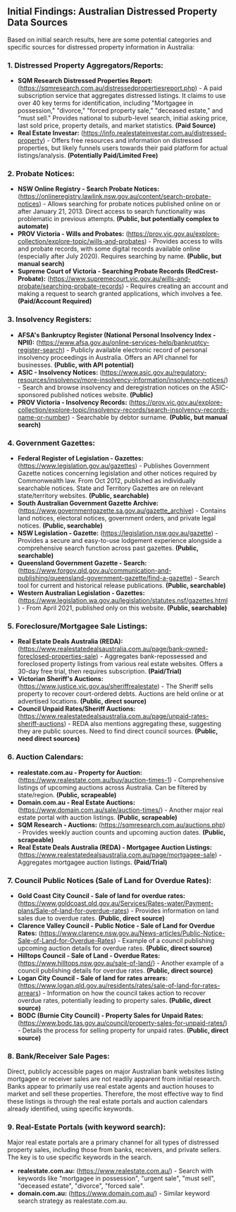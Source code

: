 ## Initial Findings: Australian Distressed Property Data Sources

Based on initial search results, here are some potential categories and specific sources for distressed property information in Australia:

### 1. Distressed Property Aggregators/Reports:
*   **SQM Research Distressed Properties Report:** (https://sqmresearch.com.au/distressedpropertiesreport.php) - A paid subscription service that aggregates distressed listings. It claims to use over 40 key terms for identification, including "Mortgagee in possession," "divorce," "forced property sale," "deceased estate," and "must sell." Provides national to suburb-level search, initial asking price, last sold price, property details, and market statistics. **(Paid Source)**
*   **Real Estate Investar:** (https://info.realestateinvestar.com.au/distressed-property) - Offers free resources and information on distressed properties, but likely funnels users towards their paid platform for actual listings/analysis. **(Potentially Paid/Limited Free)**

### 2. Probate Notices:
*   **NSW Online Registry - Search Probate Notices:** (https://onlineregistry.lawlink.nsw.gov.au/content/search-probate-notices) - Allows searching for probate notices published online on or after January 21, 2013. Direct access to search functionality was problematic in previous attempts. **(Public, but potentially complex to automate)**
*   **PROV Victoria - Wills and Probates:** (https://prov.vic.gov.au/explore-collection/explore-topic/wills-and-probates) - Provides access to wills and probate records, with some digital records available online (especially after July 2020). Requires searching by name. **(Public, but manual search)**
*   **Supreme Court of Victoria - Searching Probate Records (RedCrest-Probate):** (https://www.supremecourt.vic.gov.au/wills-and-probate/searching-probate-records) - Requires creating an account and making a request to search granted applications, which involves a fee. **(Paid/Account Required)**

### 3. Insolvency Registers:
*   **AFSA's Bankruptcy Register (National Personal Insolvency Index - NPII):** (https://www.afsa.gov.au/online-services-help/bankruptcy-register-search) - Publicly available electronic record of personal insolvency proceedings in Australia. Offers an API channel for businesses. **(Public, with API potential)**
*   **ASIC - Insolvency Notices:** (https://www.asic.gov.au/regulatory-resources/insolvency/more-insolvency-information/insolvency-notices/) - Search and browse insolvency and deregistration notices on the ASIC-sponsored published notices website. **(Public)**
*   **PROV Victoria - Insolvency Records:** (https://prov.vic.gov.au/explore-collection/explore-topic/insolvency-records/search-insolvency-records-name-or-number) - Searchable by debtor surname. **(Public, but manual search)**

### 4. Government Gazettes:
*   **Federal Register of Legislation - Gazettes:** (https://www.legislation.gov.au/gazettes) - Publishes Government Gazette notices concerning legislation and other notices required by Commonwealth law. From Oct 2012, published as individually searchable notices. State and Territory Gazettes are on relevant state/territory websites. **(Public, searchable)**
*   **South Australian Government Gazette Archive:** (https://www.governmentgazette.sa.gov.au/gazette_archive) - Contains land notices, electoral notices, government orders, and private legal notices. **(Public, searchable)**
*   **NSW Legislation - Gazette:** (https://legislation.nsw.gov.au/gazette) - Provides a secure and easy-to-use lodgement experience alongside a comprehensive search function across past gazettes. **(Public, searchable)**
*   **Queensland Government Gazette - Search:** (https://www.forgov.qld.gov.au/communication-and-publishing/queensland-government-gazette/find-a-gazette) - Search tool for current and historical release publications. **(Public, searchable)**
*   **Western Australian Legislation - Gazettes:** (https://www.legislation.wa.gov.au/legislation/statutes.nsf/gazettes.html) - From April 2021, published only on this website. **(Public, searchable)**

### 5. Foreclosure/Mortgagee Sale Listings:
*   **Real Estate Deals Australia (REDA):** (https://www.realestatedealsaustralia.com.au/page/bank-owned-foreclosed-properties-sale) - Aggregates bank-repossessed and foreclosed property listings from various real estate websites. Offers a 30-day free trial, then requires subscription. **(Paid/Trial)**
*   **Victorian Sheriff's Auctions:** (https://www.justice.vic.gov.au/sheriffrealestate) - The Sheriff sells property to recover court-ordered debts. Auctions are held online or at advertised locations. **(Public, direct source)**
*   **Council Unpaid Rates/Sheriff Auctions:** (https://www.realestatedealsaustralia.com.au/page/unpaid-rates-sheriff-auctions) - REDA also mentions aggregating these, suggesting they are public sources. Need to find direct council sources. **(Public, need direct sources)**

### 6. Auction Calendars:
*   **realestate.com.au - Property for Auction:** (https://www.realestate.com.au/buy/auction-times-1) - Comprehensive listings of upcoming auctions across Australia. Can be filtered by state/region. **(Public, scrapeable)**
*   **Domain.com.au - Real Estate Auctions:** (https://www.domain.com.au/sale/auction-times/) - Another major real estate portal with auction listings. **(Public, scrapeable)**
*   **SQM Research - Auctions:** (https://sqmresearch.com.au/auctions.php) - Provides weekly auction counts and upcoming auction dates. **(Public, scrapeable)**
*   **Real Estate Deals Australia (REDA) - Mortgagee Auction Listings:** (https://www.realestatedealsaustralia.com.au/page/mortgagee-sale) - Aggregates mortgagee auction listings. **(Paid/Trial)**

### 7. Council Public Notices (Sale of Land for Overdue Rates):
*   **Gold Coast City Council - Sale of land for overdue rates:** (https://www.goldcoast.qld.gov.au/Services/Rates-water/Payment-plans/Sale-of-land-for-overdue-rates) - Provides information on land sales due to overdue rates. **(Public, direct source)**
*   **Clarence Valley Council - Public Notice - Sale of Land for Overdue Rates:** (https://www.clarence.nsw.gov.au/News-articles/Public-Notice-Sale-of-Land-for-Overdue-Rates) - Example of a council publishing upcoming auction details for overdue rates. **(Public, direct source)**
*   **Hilltops Council - Sale of Land - Overdue Rates:** (https://www.hilltops.nsw.gov.au/sale-of-land/) - Another example of a council publishing details for overdue rates. **(Public, direct source)**
*   **Logan City Council - Sale of land for rates arrears:** (https://www.logan.qld.gov.au/residents/rates/sale-of-land-for-rates-arrears) - Information on how the council takes action to recover overdue rates, potentially leading to property sales. **(Public, direct source)**
*   **BODC (Burnie City Council) - Property Sales for Unpaid Rates:** (https://www.bodc.tas.gov.au/council/property-sales-for-unpaid-rates/) - Details the process for selling property for unpaid rates. **(Public, direct source)**

### 8. Bank/Receiver Sale Pages:

Direct, publicly accessible pages on major Australian bank websites listing mortgagee or receiver sales are not readily apparent from initial research. Banks appear to primarily use real estate agents and auction houses to market and sell these properties. Therefore, the most effective way to find these listings is through the real estate portals and auction calendars already identified, using specific keywords.

### 9. Real-Estate Portals (with keyword search):

Major real estate portals are a primary channel for all types of distressed property sales, including those from banks, receivers, and private sellers. The key is to use specific keywords in the search.

*   **realestate.com.au:** (https://www.realestate.com.au/) - Search with keywords like "mortgagee in possession", "urgent sale", "must sell", "deceased estate", "divorce", "forced sale".
*   **domain.com.au:** (https://www.domain.com.au/) - Similar keyword search strategy as realestate.com.au.

